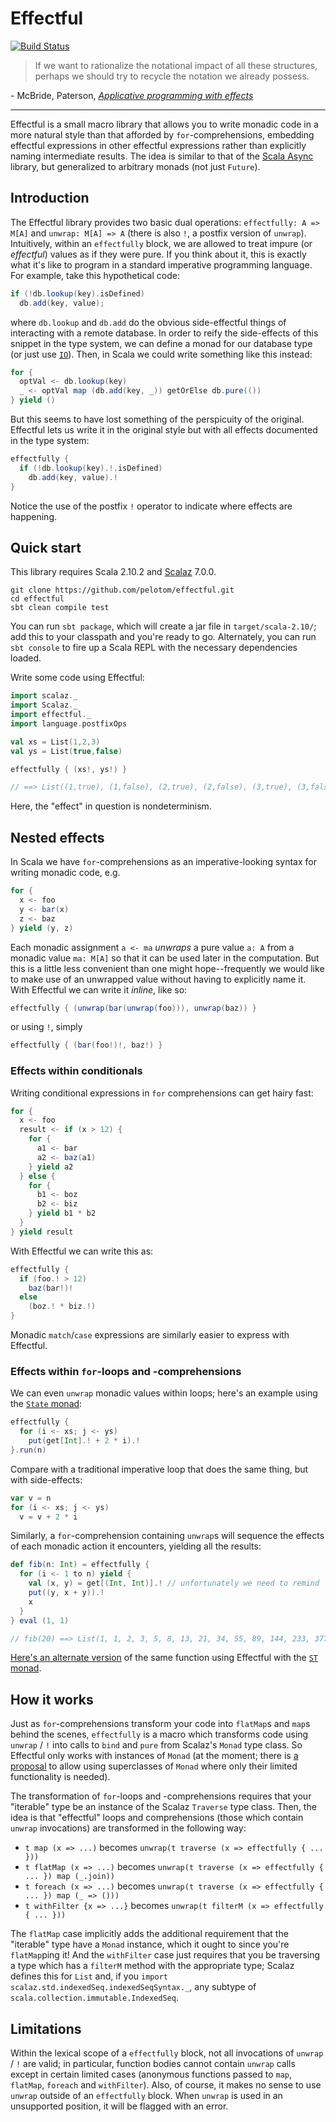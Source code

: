 # Effectful
[![Build Status](https://secure.travis-ci.org/pelotom/effectful.png)](http://travis-ci.org/pelotom/effectful)
> If we want to rationalize the notational impact of all these structures, perhaps we should try to recycle the notation we already possess.

\- McBride, Paterson, [_Applicative programming with effects_](http://www.soi.city.ac.uk/~ross/papers/Applicative.html)

---

Effectful is a small macro library that allows you to write monadic code in a more natural style than that afforded by `for`-comprehensions, embedding effectful expressions in other effectful expressions rather than explicitly naming intermediate results. The idea is similar to that of the [Scala Async](https://github.com/scala/async) library, but generalized to arbitrary monads (not just `Future`).

## Introduction

The Effectful library provides two basic dual operations: `effectfully: A => M[A]` and `unwrap: M[A] => A` (there is also `!`, a postfix version of `unwrap`). Intuitively, within an `effectfully` block, we are allowed to treat impure (or *effectful*) values as if they were pure. If you think about it, this is exactly what it's like to program in a standard imperative programming language. For example, take this hypothetical code:
```scala
if (!db.lookup(key).isDefined)
  db.add(key, value);
```
where `db.lookup` and `db.add` do the obvious side-effectful things of interacting with a remote database. In order to reify the side-effects of this snippet in the type system, we can define a monad for our database type (or just use [`IO`](https://github.com/scalaz/scalaz/blob/scalaz-seven/effect/src/main/scala/scalaz/effect/IO.scala)). Then, in Scala we could write something like this instead:
```scala
for {
  optVal <- db.lookup(key)
  _ <- optVal map (db.add(key, _)) getOrElse db.pure(())
} yield ()
```
But this seems to have lost something of the perspicuity of the original. Effectful lets us write it in the original style but with all effects documented in the type system:
```scala
effectfully {
  if (!db.lookup(key).!.isDefined)
    db.add(key, value).!
}
```
Notice the use of the postfix `!` operator to indicate where effects are happening.

## Quick start

This library requires Scala 2.10.2 and [Scalaz](https://github.com/scalaz/scalaz) 7.0.0.

    git clone https://github.com/pelotom/effectful.git
    cd effectful
    sbt clean compile test

You can run `sbt package`, which will create a jar file in `target/scala-2.10/`; add this to your classpath and you're ready to go. Alternately, you can run `sbt console` to fire up a Scala REPL with the necessary dependencies loaded.

Write some code using Effectful:

```scala
import scalaz._
import Scalaz._
import effectful._
import language.postfixOps

val xs = List(1,2,3)
val ys = List(true,false)

effectfully { (xs!, ys!) }

// ==> List((1,true), (1,false), (2,true), (2,false), (3,true), (3,false))
```

Here, the "effect" in question is nondeterminism.

## Nested effects

In Scala we have `for`-comprehensions as an imperative-looking syntax for writing monadic code, e.g.

```scala
for {
  x <- foo
  y <- bar(x)
  z <- baz
} yield (y, z)
```

Each monadic assignment `a <- ma` _unwraps_ a pure value `a: A` from a monadic value `ma: M[A]` so that it can be used later in the computation. But this is a little less convenient than one might hope--frequently we would like to make use of an unwrapped value without having to explicitly name it. With Effectful we can write it _inline_, like so:

```scala
effectfully { (unwrap(bar(unwrap(foo))), unwrap(baz)) }
```

or using `!`, simply

```scala
effectfully { (bar(foo!)!, baz!) }
```

### Effects within conditionals

Writing conditional expressions in `for` comprehensions can get hairy fast:

```scala
for {
  x <- foo
  result <- if (x > 12) {
    for {
      a1 <- bar
      a2 <- baz(a1)
    } yield a2
  } else {
    for {
      b1 <- boz
      b2 <- biz
    } yield b1 * b2
  }
} yield result
```

With Effectful we can write this as:

```scala
effectfully {
  if (foo.! > 12)
    baz(bar!)!
  else 
    (boz.! * biz.!)
}
```

Monadic `match`/`case` expressions are similarly easier to express with Effectful.

### Effects within `for`-loops and -comprehensions

We can even `unwrap` monadic values within loops; here's an example using the [`State` monad](http://www.haskell.org/haskellwiki/State_Monad):

```scala
effectfully {
  for (i <- xs; j <- ys)
    put(get[Int].! + 2 * i).!
}.run(n)
```

Compare with a traditional imperative loop that does the same thing, but with side-effects:

```scala
var v = n
for (i <- xs; j <- ys)
  v = v + 2 * i
```

Similarly, a `for`-comprehension containing `unwrap`s will sequence the effects of each monadic action it encounters, yielding all the results:

```scala
def fib(n: Int) = effectfully {
  for (i <- 1 to n) yield {
    val (x, y) = get[(Int, Int)].! // unfortunately we need to remind `get` what type of state it's dealing with
    put((y, x + y)).!
    x
  }
} eval (1, 1)

// fib(20) ==> List(1, 1, 2, 3, 5, 8, 13, 21, 34, 55, 89, 144, 233, 377, 610, 987, 1597, 2584, 4181, 6765)
```

[Here's an alternate version](https://gist.github.com/pelotom/5474817) of the same function using Effectful with the [`ST` monad](http://www.haskell.org/haskellwiki/Monad/ST).

## How it works
    
Just as `for`-comprehensions transform your code into `flatMap`s and `map`s behind the scenes, `effectfully` is a macro which transforms code using `unwrap` / `!` into calls to `bind` and `pure` from Scalaz's `Monad` type class. So Effectful only works with instances of `Monad` (at the moment; there is [a proposal](https://github.com/pelotom/effectful/issues/2) to allow using superclasses of `Monad` where only their limited functionality is needed).

The transformation of `for`-loops and -comprehensions requires that your "iterable" type be an instance of the Scalaz `Traverse` type class. Then, the idea is that "effectful" loops and comprehensions (those which contain `unwrap` invocations) are transformed in the following way:
 - `t map (x => ...)` becomes `unwrap(t traverse (x => effectfully { ... }))` 
 - `t flatMap (x => ...)` becomes `unwrap(t traverse (x => effectfully { ... }) map (_.join))`
 - `t foreach (x => ...)` becomes `unwrap(t traverse (x => effectfully { ... }) map (_ => ()))`
 - `t withFilter {x => ...}` becomes `unwrap(t filterM (x => effectfully { ... }))`
 
The `flatMap` case implicitly adds the additional requirement that the "iterable" type have a `Monad` instance, which it ought to since you're `flatMap`ping it! And the `withFilter` case just requires that you be traversing a type which has a `filterM` method with the appropriate type; Scalaz defines this for `List` and, if you `import scalaz.std.indexedSeq.indexedSeqSyntax._`, any subtype of `scala.collection.immutable.IndexedSeq`.

## Limitations

Within the lexical scope of a `effectfully` block, not all invocations of `unwrap` / `!` are valid; in particular, function bodies cannot contain `unwrap` calls except in certain limited cases (anonymous functions passed to `map`, `flatMap`, `foreach` and `withFilter`). Also, of course, it makes no sense to use `unwrap` outside of an `effectfully` block. When `unwrap` is used in an unsupported position, it will be flagged with an error.

